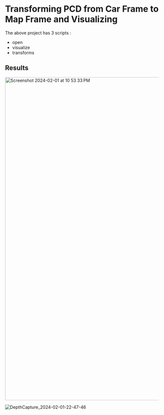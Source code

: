 # Transforming PCD from Car Frame to Map Frame and Visualizing 

The above project has 3 scripts :
* open
* visualize
* transforms

## Results
<img width="1060" alt="Screenshot 2024-02-01 at 10 53 33 PM" src="https://github.com/MohammadAmmargk8497/PCD_Visualisation/assets/75717701/6eef4548-101c-4d1d-8cb8-88a9c384d0d1">

![DepthCapture_2024-02-01-22-47-46](https://github.com/MohammadAmmargk8497/PCD_Visualisation/assets/75717701/56aa3146-5213-4cbf-972b-b054fd8274d8)

